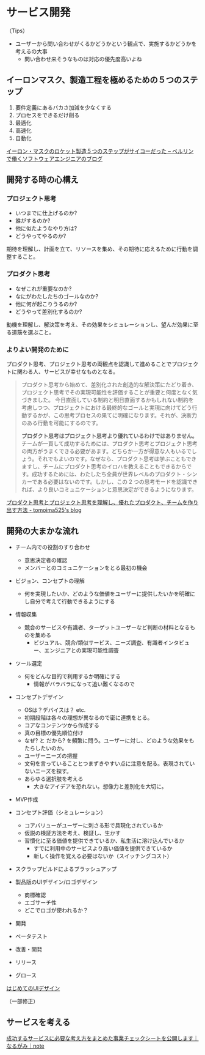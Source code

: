 # サービス開発

（Tips）

* ユーザーから問い合わせがくるかどうかという観点で、実施するかどうかを考えるの大事
  * 問い合わせ来そうなものは対応の優先度高いよね

## イーロンマスク、製造工程を極めるための５つのステップ

1. 要件定義にあるバカさ加減を少なくする
2. プロセスをできるだけ削る
3. 最適化
4. 高速化
5. 自動化

[イーロン・マスクのロケット製造５つのステップがサイコーだった – ベルリンで働くソフトウェアエンジニアのブログ](https://jabba.cloud/20210807-elon-musk?fbclid=IwAR3MZuVdXCJAyj5hyfVUsFbFb54xoFG7DpwLQBxbIXmfjUlBTXJPV0sCE2k)

## 開発する時の心構え

### プロジェクト思考

* いつまでに仕上げるのか?
*  誰がするのか?
* 他に似たようなやり方は?
* どうやってやるのか?

期待を理解し、計画を立て、リソースを集め、その期待に応えるために行動を調整すること。

### プロダクト思考

* なぜこれが重要なのか?
* なにがわたしたちのゴールなのか?
* 他に何が起こりうるのか?
* どうやって差別化するのか?

動機を理解し、解決策を考え、その効果をシミュレーションし、望んだ効果に至る道筋を選ぶこと。

### よりよい開発のために

プロダクト思考、プロジェクト思考の両観点を認識して進めることでプロジェクトに関わる人、サービスが幸せなものとなる。

> プロダクト思考から始めて、差別化された創造的な解決策にたどり着き、プロジェクト思考でその実現可能性を評価することが重要と何度となく気づきました。
> 今日直面している制約と明日直面するかもしれない制約を考慮しつつ、プロジェクトにおける最終的なゴールと実現に向けてどう行動するかが、この思考プロセスの果てに明確になります。それが、決断力のある行動を可能にするのです。
>
> **プロダクト思考はプロジェクト思考より優れているわけではありません。** チームが一貫して成功するためには、プロダクト思考とプロジェクト思考の両方がうまくできる必要があます。どちらか一方が得意な人もいるでしょう。それでもよいのです。なぜなら、プロダクト思考は学ぶこともできますし、チームにプロダクト思考のイロハを教えることもできるからです。成功するためには、わたしたち全員が世界レベルのプロダクト・シンカーである必要はないのです。しかし、この 2 つの思考モードを認識できれば、より良いコミュニケーションと意思決定ができるようになります。

[プロダクト思考とプロジェクト思考を理解し、優れたプロダクト、チームを作り出す方法 - tomoima525's blog](https://tomoima525.hatenablog.com/entry/2021/12/20/074026)

## 開発の大まかな流れ

* チーム内での役割のすり合わせ

  * 意思決定者の確認
  * メンバーとのコミュニケーションをとる最初の機会
* ビジョン、コンセプトの理解

  * 何を実現したいか、どのような価値をユーザーに提供したいかを明確にし自分で考えて行動できるようにする
* 情報収集

  * 競合のサービスや有識者、ターゲットユーザーなど判断の材料となるものを集める
    * ビジュアル、競合/類似サービス、ニーズ調査、有識者インタビュー、エンジニアとの実現可能性調査
* ツール選定

  * 何をどんな目的で利用するか明確にする
    * 情報がバラバラになって追い難くなるので
* コンセプトデザイン

  * OSは？デバイスは？ etc.
  * 初期段階は各々の理想が異なるので密に連携をとる。
  * コアなコンテンツから作成する
  *  真の目標の優先順位付け
    - なぜ? と だから? を頻繁に問う。ユーザーに対し、どのような効果をもたらしたいのか。
  *  ユーザーニーズの把握
    - 文句を言っていることとつまずきやすい点に注意を配る。表現されていないニーズを探す。
  * あらゆる選択肢を考える
    - 大きなアイデアを恐れない。想像力と差別化を大切に。
* MVP作成
* コンセプト評価（シミュレーション）

  * コアバリューがユーザーに刺さる形で具現化されているか
  * 仮説の検証方法を考え、検証し、生かす
  * 習慣化に至る価値を提供できているか、私生活に溶け込んでいるか
    * すでに利用中のサービスより高い価値を提供できているか
    * 新しく操作を覚える必要はないか（スイッチングコスト）
* スクラップビルドによるブラッシュアップ
* 製品版のUIデザイン/ロゴデザイン

  * 商標確認
  * エゴサーチ性
  * どこでロゴが使われるか？
* 開発
* ベータテスト
* 改善・開発
* リリース
* グロース

 [はじめてのUIデザイン](https://www.amazon.co.jp/%E3%81%AF%E3%81%98%E3%82%81%E3%81%A6%E3%81%AEUI%E3%83%87%E3%82%B6%E3%82%A4%E3%83%B3-%E6%94%B9%E8%A8%82%E7%89%88-%E6%B1%A0%E7%94%B0-%E6%8B%93%E5%8F%B8-ebook/dp/B087BMJ1Q6)

（一部修正）

## サービスを考える

[成功するサービスに必要な考え方をまとめた事業チェックシートを公開します｜なるがみ｜note](https://note.com/nalgami/n/nbd6eb1169e15)